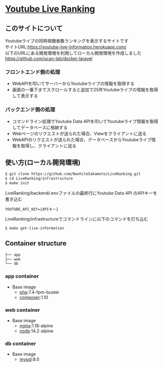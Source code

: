 # [Youtube Live Ranking](https://youtube-live-information.herokuapp.com/)

## このサイトについて
Youtubeライブの同時視聴者数ランキングを表示するサイトです<br>
サイトURL:https://youtube-live-information.herokuapp.com/<br>
以下のURLにある開発環境を利用してローカル開発環境を作成しました<br>
https://github.com/ucan-lab/docker-laravel<br>

### フロントエンド側の処理
- WebAPIを叩いてサーバーからYoutubeライブの情報を取得する
- 画面の一番下までスクロールすると追加で25件Youtubeライブの情報を取得して表示する

### バックエンド側の処理
- コマンドライン処理でYoutube Data APIを叩いてYoutubeライブ情報を取得してデータベースに格納する
- Webページのリクエストが送られた場合、Viewをクライアントに送る
- WebAPIのリクエストが送られた場合、データベースからYoutubeライブ情報を取得し、クライアントに送る

## 使い方(ローカル開発環境)
```bash
$ git clone https://github.com/NaohitoSakamoto/LiveRanking.git
$ cd LiveRanking/infrastructure
$ make init
```

LiveRanking/backend/.envファイルの最終行にYoutube Data API のAPIキーを書き込む
```
YOUTUBE_API_KEY={APIキー}
```

LiveRanking/infrastructureでコマンドラインに以下のコマンドを打ち込む
```bash
$ make get-live-information
```

## Container structure

```bash
├── app
├── web
└── db
```

### app container

- Base image
  - [php](https://hub.docker.com/_/php):7.4-fpm-buster
  - [composer](https://hub.docker.com/_/composer):1.10

### web container

- Base image
  - [nginx](https://hub.docker.com/_/nginx):1.18-alpine
  - [node](https://hub.docker.com/_/node):14.2-alpine

### db container

- Base image
  - [mysql](https://hub.docker.com/_/mysql):8.0
